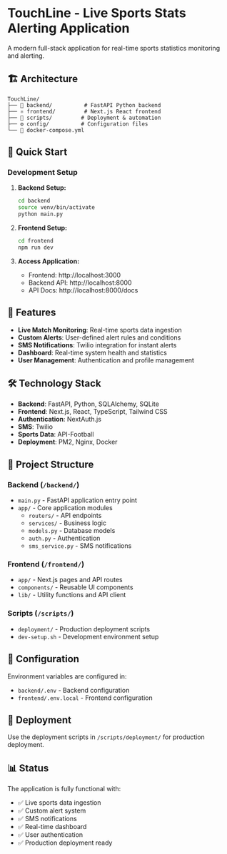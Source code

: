 # TouchLine - Live Sports Stats Alerting Application

A modern full-stack application for real-time sports statistics monitoring and alerting.

## 🏗️ Architecture

```
TouchLine/
├── 🐍 backend/          # FastAPI Python backend
├── ⚛️ frontend/         # Next.js React frontend  
├── 📜 scripts/         # Deployment & automation
├── ⚙️ config/          # Configuration files
└── 🐳 docker-compose.yml
```

## 🚀 Quick Start

### Development Setup

1. **Backend Setup:**
   ```bash
   cd backend
   source venv/bin/activate
   python main.py
   ```

2. **Frontend Setup:**
   ```bash
   cd frontend
   npm run dev
   ```

3. **Access Application:**
   - Frontend: http://localhost:3000
   - Backend API: http://localhost:8000
   - API Docs: http://localhost:8000/docs

## 🎯 Features

- **Live Match Monitoring**: Real-time sports data ingestion
- **Custom Alerts**: User-defined alert rules and conditions
- **SMS Notifications**: Twilio integration for instant alerts
- **Dashboard**: Real-time system health and statistics
- **User Management**: Authentication and profile management

## 🛠️ Technology Stack

- **Backend**: FastAPI, Python, SQLAlchemy, SQLite
- **Frontend**: Next.js, React, TypeScript, Tailwind CSS
- **Authentication**: NextAuth.js
- **SMS**: Twilio
- **Sports Data**: API-Football
- **Deployment**: PM2, Nginx, Docker

## 📁 Project Structure

### Backend (`/backend/`)
- `main.py` - FastAPI application entry point
- `app/` - Core application modules
  - `routers/` - API endpoints
  - `services/` - Business logic
  - `models.py` - Database models
  - `auth.py` - Authentication
  - `sms_service.py` - SMS notifications

### Frontend (`/frontend/`)
- `app/` - Next.js pages and API routes
- `components/` - Reusable UI components
- `lib/` - Utility functions and API client

### Scripts (`/scripts/`)
- `deployment/` - Production deployment scripts
- `dev-setup.sh` - Development environment setup

## 🔧 Configuration

Environment variables are configured in:
- `backend/.env` - Backend configuration
- `frontend/.env.local` - Frontend configuration

## 🚀 Deployment

Use the deployment scripts in `/scripts/deployment/` for production deployment.

## 📊 Status

The application is fully functional with:
- ✅ Live sports data ingestion
- ✅ Custom alert system
- ✅ SMS notifications
- ✅ Real-time dashboard
- ✅ User authentication
- ✅ Production deployment ready
